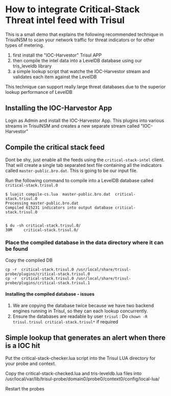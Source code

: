 How to integrate Critical-Stack Threat intel feed with Trisul
==========


This is a small demo that explains the following recommended technique in TrisulNSM to 
scan your network traffic for threat indicators or for other types of metering. 


1. first install the "IOC-Harvestor" Trisul APP
2. then compile the intel data into a LevelDB database using our tris_leveldb library
3. a simple lookup script that watche the IOC-Harvestor stream and validates each item against the LevelDB

This technique can support really large threat databases due to the superior lookup performance of LevelDB



##  Installing the IOC-Harvestor App

Login as Admin and install the IOC-Harvestor App. This plugins into various streams in TrisulNSM and 
creates a new separate stream called "IOC-Harvestor" 


## Compile the critical stack feed

Dont be shy, just enable all the feeds using the `critical-stack-intel` client. That will create a
single tab separated text file containing all the indicators called `master-public.bro.dat`. This is going to 
be our input file.

Run the following command to compile into a LevelDB database called `critical-stack.trisul.0` 

````
$ luajit compile-cs.lua  master-public.bro.dat  critical-stack.trisul.0 
Processing master-public.bro.dat
Compiled 615231 indicators into output database critical-stack.trisul.0


$ du -sh critical-stack.trisul.0/
30M     critical-stack.trisul.0/

````

### Place the compiled database in the data directory where it can be found

Copy the compiled DB 

```
cp -r  critical-stack.trisul.0 /usr/local/share/trisul-probe/plugins/critical-stack.trisul.0
cp -r  critical-stack.trisul.0 /usr/local/share/trisul-probe/plugins/critical-stack.trisul.1

```

#### Installing the compiled database - issues 

1. We are copying the database twice because we have two backend engines running in Trisul, so they can each lookup concurrently.  
2. Ensure the databases are readable by user `trisul` : Do `chown -R trisul.trisul critical-stack.trisul*` if required


## Simple lookup that generates an alert when there is a IOC hit 

Put the critical-stack-checker.lua script into the Trisul LUA directory for your probe and context. 

Copy the critical-stack-checked.lua and tris-leveldb.lua files into /usr/local/var/lib/trisul-probe/domain0/probe0/context0/config/local-lua/

Restart the probes 




